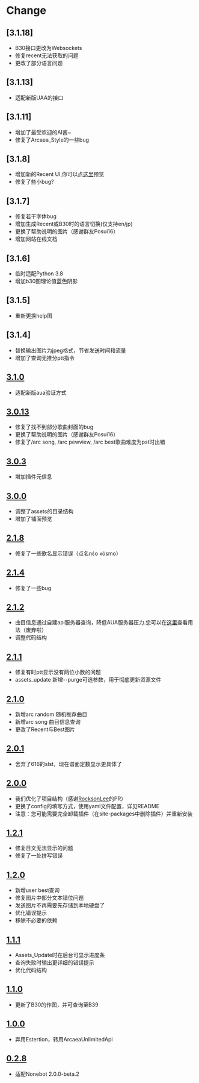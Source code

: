 # Change
## [3.1.18]
- B30接口更改为Websockets
- 修复recent无法获取的问题
- 更改了部分语言问题

## [3.1.13]
- 适配新版UAA的接口

## [3.1.11]
- 增加了最受欢迎的AI酱~
- 修复了Arcaea_Style的一些bug

## [3.1.8]
- 增加新的Recent UI,你可以点[这里](https://s2.loli.net/2023/03/05/3fVwojYTFsNtBz9.png)预览
- 修复了些小bug?

## [3.1.7]
- 修复若干字体bug
- 增加生成Recent或B30时的语言切换(仅支持en/jp)
- 更换了帮助说明的图片（感谢群友Posui16）
- 增加网站在线文档

## [3.1.6]
- 临时适配Python 3.8
- 增加b30图理论值蓝色阴影

## [3.1.5]
- 重新更换help图

## [3.1.4]
- 替换输出图片为jpeg格式，节省发送时间和流量
- 增加了查询无推分ptt指令

## [3.1.0](https://pypi.org/project/nonebot-plugin-arcaeabot/3.1.0/)
- 适配新版aua验证方式

## [3.0.13](https://pypi.org/project/nonebot-plugin-arcaeabot/3.0.11/)
- 修复了找不到部分歌曲封面的bug
- 更换了帮助说明的图片（感谢群友Posui16）
- 修复了/arc song, /arc pewview, /arc best歌曲难度为pst时出错

## [3.0.3](https://pypi.org/project/nonebot-plugin-arcaeabot/3.0.3/)
- 增加插件元信息

## [3.0.0](https://pypi.org/project/nonebot-plugin-arcaeabot/3.0.0/)
- 调整了assets的目录结构
- 增加了铺面预览

## [2.1.8](https://pypi.org/project/nonebot-plugin-arcaeabot/2.1.8/)
- 修复了一些歌名显示错误（点名nέο κόsmo）

## [2.1.4](https://pypi.org/project/nonebot-plugin-arcaeabot/2.1.4/)
- 修复了一些bug

## [2.1.2](https://pypi.org/project/nonebot-plugin-arcaeabot/2.1.2/)
- 曲目信息通过自建api服务器查询，降低AUA服务器压力.您可以在[这里](http://api.ritsuki.top/docs)查看用法（废弃啦）
- 调整代码结构

## [2.1.1](https://pypi.org/project/nonebot-plugin-arcaeabot/2.1.1/)
- 修复有时ptt显示没有两位小数的问题
- assets_update 新增--purge可选参数，用于彻底更新资源文件

## [2.1.0](https://pypi.org/project/nonebot-plugin-arcaeabot/2.1.0/)
- 新增arc random 随机推荐曲目
- 新增arc song 曲目信息查询
- 更改了Recent与Best图片

## [2.0.1](https://pypi.org/project/nonebot-plugin-arcaeabot/2.0.1/)
- 舍弃了616的slst，现在谱面定数显示更具体了

## [2.0.0](https://pypi.org/project/nonebot-plugin-arcaeabot/2.0.0/)
- 我们优化了项目结构（感谢[RocksonLee](https://github.com/RocksonLee)的PR）
- 更换了config的填写方式，使用yaml文件配置，详见README
- 注意：您可能需要完全卸载插件（在site-packages中删除插件）并重新安装

## [1.2.1](https://pypi.org/project/nonebot-plugin-arcaeabot/1.2.1/)
- 修复日文无法显示的问题
- 修复了一处拼写错误

## [1.2.0](https://pypi.org/project/nonebot-plugin-arcaeabot/1.2.0/)
- 新增user best查询
- 修复图片中部分文本错位问题
- 发送图片不再需要先存储到本地硬盘了
- 优化错误提示
- 移除不必要的依赖

## [1.1.1](https://pypi.org/project/nonebot-plugin-arcaeabot/1.1.1/)
- Assets_Update时在后台可显示进度条
- 查询失败时输出更详细的错误提示
- 优化代码结构

## [1.1.0](https://pypi.org/project/nonebot-plugin-arcaeabot/1.1.0/)
- 更新了B30的作图，并可查询至B39

## [1.0.0](https://pypi.org/project/nonebot-plugin-arcaeabot/1.0.0/)
- 弃用Estertion，转用ArcaeaUnlimitedApi

## [0.2.8](https://pypi.org/project/nonebot-plugin-arcaeabot/0.2.8/)
- 适配Nonebot 2.0.0-beta.2
